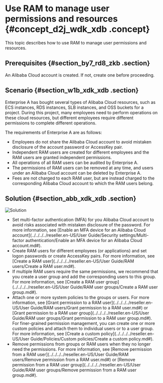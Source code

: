 # Use RAM to manage user permissions and resources {#concept_d2j_wdk_xdb .concept}

This topic describes how to use RAM to manage user permissions and resources.

## Prerequisites {#section_by7_rd8_zkb .section}

An Alibaba Cloud account is created. If not, create one before proceeding.

## Scenario {#section_w1b_xdk_xdb .section}

Enterprise A has bought several types of Alibaba Cloud resources, such as ECS instances, RDS instances, SLB instances, and OSS buckets for a project. During this project, many employees need to perform operations on these cloud resources, but different employees require different permissions to complete different operations.

The requirements of Enterprise A are as follows:

-   Employees do not share the Alibaba Cloud account to avoid mistaken disclosure of the account password or AccessKey pair.
-   Independent RAM users are created for different employees and the RAM users are granted independent permissions.
-   All operations of all RAM users can be audited by Enterprise A.
-   The permissions of RAM users can be removed at any time, and users under an Alibaba Cloud account can be deleted by Enterprise A.
-   Fees are not charged to each RAM user, but are instead charged to the corresponding Alibaba Cloud account to which the RAM users belong.

## Solution {#section_abb_xdk_xdb .section}

![Solution](http://static-aliyun-doc.oss-cn-hangzhou.aliyuncs.com/assets/img/23773/156777852014406_en-US.png)

-   Set multi-factor authentication \(MFA\) for you Alibaba Cloud account to avoid risks associated with mistaken disclosure of the password. For more information, see [Enable an MFA device for an Alibaba Cloud account](../../../../reseller.en-US/User Guide/Security settings/Multi-factor authentication/Enable an MFA device for an Alibaba Cloud account.md#).
-   Create RAM users for different employees \(or applications\) and set logon passwords or create AccessKey pairs. For more information, see [Create a RAM user](../../../../reseller.en-US/User Guide/RAM users/Create a RAM user.md#).
-   If multiple RAM users require the same permissions, we recommend that you create a user group and add the corresponding users to this group. For more information, see [Create a RAM user group](../../../../reseller.en-US/User Guide/RAM user groups/Create a RAM user group.md#).
-   Attach one or more system policies to the groups or users. For more information, see [Grant permission to a RAM user](../../../../reseller.en-US/User Guide/RAM users/Grant permission to a RAM user.md#) or [Grant permission to a RAM user group](../../../../reseller.en-US/User Guide/RAM user groups/Grant permission to a RAM user group.md#). For finer-grained permission management, you can create one or more custom policies and attach them to individual users or to a user group. For more information, see [Create a custom policy](../../../../reseller.en-US/User Guide/Policies/Custom policies/Create a custom policy.md#).
-   Remove permissions from groups or RAM users when they no longer need the permissions. For more information, see [Remove permission from a RAM user](../../../../reseller.en-US/User Guide/RAM users/Remove permission from a RAM user.md#) or [Remove permission from a RAM user group](../../../../reseller.en-US/User Guide/RAM user groups/Remove permission from a RAM user group.md#).

